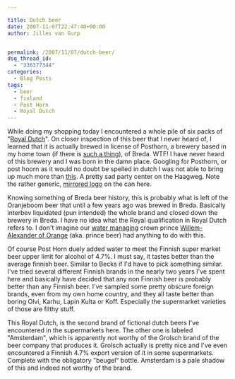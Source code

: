 ```yaml
---

title: Dutch beer
date: 2007-11-07T22:47:40+00:00
author: Jilles van Gurp


permalink: /2007/11/07/dutch-beer/
dsq_thread_id:
  - "336377344"
categories:
  - Blog Posts
tags:
  - beer
  - finland
  - Post Horn
  - Royal Dutch
---
```

While doing my shopping today I encountered a whole pile of six packs of "[Royal Dutch](http://www.ratebeer.com/beer/royal-dutch-post-horn/39691/)". On closer  inspection of this beer that I never heard of, I learned that it is actually brewed in license of Posthorn, a brewery based in my home town (if there is [such a thing](https://www.jillesvangurp.com/about-me/)), of Breda. WTF! I have never heard of this brewery and I was born in the damn place. Googling for Posthorn, or post hoorn as it would no doubt be spelled in dutch I was not able to bring up much more than [this](http://www.deposthoorn.net/). A pretty sad party center on the Haagweg. Note the rather generic, [mirrored logo](http://www.ratebeer.com/beerimages/39691.jpg) on the can here. 

Knowing something of Breda beer history, this is probably what is left of the Oranjeboom beer that until a few years ago was brewed in Breda. Basically interbev liquidated (pun intended) the whole brand and closed down the brewery in Breda. I have no idea what the Royal qualification in Royal Dutch refers to. I don't imagine our [water managing](http://en.wikipedia.org/wiki/Willem-Alexander,_Prince_of_Orange) crown prince [Willem-Alexander of Orange](http://www.latenightpool.net/imgpool/wimalex.jpg) (aka. prince beer) had anything to do with this.

Of course Post Horn duely added water to meet the Finnish super market beer upper limit for alcohol of 4.7%. I must say, it tastes better than the average finnish beer. Similar to Becks if I'd have to pick something similar. I've tried several different Finnish brands in the nearly two years I've spent here and basically have decided that any non Finnish beer is probably better than any Finnish beer. I've sampled some pretty obscure foreign brands, even from my own home country, and they all taste better than boring Olvi, Karhu, Lapin Kulta or Koff. Especially the supermarket varieties of those are filthy stuff.

This Royal Dutch, is the second brand of fictional dutch beers I've encountered in the supermarkets here. The other one is labeled "Amsterdam", which is apparently not worthy of the Grolsch brand of the beer company that produces it. Grolsch actually is pretty nice and I've even encountered a Finnish 4.7% export version of it in some supermarkets. Complete with the obligatory "beugel" bottle. Amsterdam is a pale shadow of this and indeed not worthy of the brand.